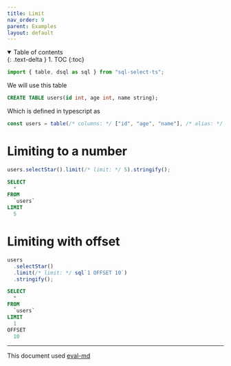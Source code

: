 ```yaml
---
title: Limit
nav_order: 9
parent: Examples
layout: default
---
```


<details open markdown="block">
  <summary>
    Table of contents
  </summary>
  {: .text-delta }
1. TOC
{:toc}
</details>

```ts
import { table, dsql as sql } from "sql-select-ts";
```

We will use this table

```sql
CREATE TABLE users(id int, age int, name string);
```

Which is defined in typescript as

```ts
const users = table(/* columns: */ ["id", "age", "name"], /* alias: */ "users");
```

# Limiting to a number

```ts
users.selectStar().limit(/* limit: */ 5).stringify();
```

```sql
SELECT
  *
FROM
  `users`
LIMIT
  5
```

# Limiting with offset

```ts
users
  .selectStar()
  .limit(/* limit: */ sql`1 OFFSET 10`)
  .stringify();
```

```sql
SELECT
  *
FROM
  `users`
LIMIT
  1
OFFSET
  10
```

---

This document used [eval-md](https://lucasavila00.github.io/eval-md/)